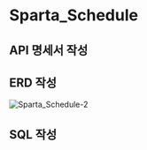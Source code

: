 # Sparta_Schedule

## API 명세서 작성


## ERD 작성
![Sparta_Schedule-2](https://github.com/user-attachments/assets/0feac8c5-f16e-4924-abfc-2110460597eb)


## SQL 작성

